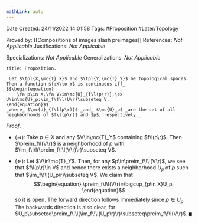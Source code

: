 ```yaml
---
mathLink: auto
---
```


<div class="topSpace"></div>

Date Created: 24/11/2022 14:01:58
Tags: #Proposition #Later/Topology

Proved by: [[Compositions of images slash preimages]]
References: _Not Applicable_
Justifications: _Not Applicable_

Specializations: _Not Applicable_
Generalizations: _Not Applicable_

``` ad-Proposition
title: Proposition.

_Let $\tpl{X,\mc{T}_X}$ and $\tpl{Y,\mc{T}_Y}$ be topological spaces. Then a function $f:X\to Y$ is continuous iff_
$$\begin{equation}
    \fa p\in X,\fa V\in\mc{U}_{f\l(p\r)},\ex U\in\mc{U}_p:\im_f\!\l(U\r)\subseteq V,
\end{equation}$$
_where_ $\mc{U}_{f\l(p\r)}$ _and_ $\mc{U}_p$ _are the set of all neighborhoods of $f\l(p\r)$ and $p$, respectively._

```

_Proof_.
* ($\Rightarrow$): Take $p\in X$ and any $V\in\mc{T}_Y$ containing $f\l(p\r)$. Then $\preim_f\l(V\r)$ is a neighborhood of $p$ with $\im_f\!\l(\preim_f\!\l(V\r)\r)\subseteq V$.

* ($\Leftarrow$): Let $V\in\mc{T}_Y$. Then, for any $p\in\preim_f\!\l(V\r)$, we see that $f\l(p\r)\in V$ and hence there exists a neighborhood $U_p$ of $p$ such that $\im_f\!\l(U_p\r)\subseteq V$. We claim that
$$\begin{equation}
    \preim_f\!\l(V\r)=\bigcup_{p\in X}U_p,
\end{equation}$$
so it is open. The forward direction follows immediately since $p\in U_p$. The backwards direction is also clear, for $U_p\subseteq\preim_f\!\l(\im_f\!\l(U_p\r)\r)\subseteq\preim_f\!\l(V\r)$.<span style="float:right;">$\blacksquare$</span>
